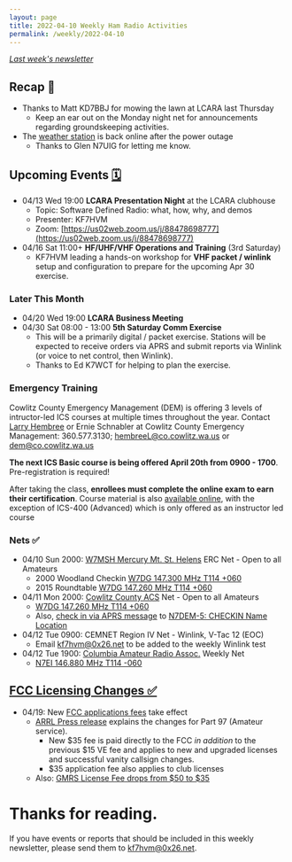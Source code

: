 ```yaml
---
layout: page
title: 2022-04-10 Weekly Ham Radio Activities
permalink: /weekly/2022-04-10
---
```


_[Last week's newsletter](/weekly/2022-04-03)_

## Recap 🔁

* Thanks to Matt KD7BBJ for mowing the lawn at LCARA last Thursday
  * Keep an ear out on the Monday night net for announcements regarding
    groundskeeping activities.
* The [weather station](http://weather.w7dg.net) is back online after the power outage
  * Thanks to Glen N7UIG for letting me know.

## Upcoming Events [🗓](/calendar)

* 04/13 Wed 19:00 **LCARA Presentation Night** at the LCARA clubhouse
  * Topic: Software Defined Radio: what, how, why, and demos
  * Presenter: KF7HVM
  * Zoom: [https://us02web.zoom.us/j/88478698777](https://us02web.zoom.us/j/88478698777)
* 04/16 Sat 11:00+ **HF/UHF/VHF Operations and Training** (3rd Saturday)
  * KF7HVM leading a hands-on workshop for **VHF packet / winlink** setup and
    configuration to prepare for the upcoming Apr 30 exercise.

### Later This Month

* 04/20 Wed 19:00 **LCARA Business Meeting**
* 04/30 Sat 08:00 - 13:00 **5th Saturday Comm Exercise**
  * This will be a primarily digital / packet exercise. Stations will be
    expected to receive orders via APRS and submit reports via Winlink (or
    voice to net control, then Winlink).
  * Thanks to Ed K7WCT for helping to plan the exercise.

### Emergency Training

Cowlitz County Emergency Management (DEM) is offering 3 levels of intructor-led
ICS courses at multiple times throughout the year.  Contact [Larry
Hembree](mailto:hembreeL@co.cowlitz.wa.us) or Ernie Schnabler at Cowlitz County
Emergency Management: 360.577.3130;
[hembreeL@co.cowlitz.wa.us](mailto:hembreeL@co.cowlitz.wa.us) or
[dem@co.cowlitz.wa.us](mailto:dem@co.cowlitz.wa.us)

**The next ICS Basic course is being offered April 20th from 0900 - 1700**.
Pre-registration is required!

After taking the class, **enrollees must complete the online exam to earn their
certification**. Course material is also [available
online](https://training.fema.gov/emiweb/is/icsresource/trainingmaterials/),
with the exception of ICS-400 (Advanced) which is only offered as an instructor
led course

### Nets ✅

- 04/10 Sun 2000: [W7MSH Mercury Mt. St. Helens](https://www.w7msh.org) ERC Net - Open to all Amateurs
  - 2000 Woodland Checkin [W7DG 147.300 MHz T114 +060](https://www.repeaterbook.com/repeaters/details.php?state_id=53&ID=412)
  - 2015 Roundtable [W7DG 147.260 MHz T114 +060](https://www.repeaterbook.com/repeaters/details.php?ID=408&state_id=53)
- 04/11 Mon 2000: [Cowlitz County ACS](http://cowlitzradio.org/) Net - Open to all Amateurs
  - [W7DG 147.260 MHz T114 +060](https://www.repeaterbook.com/repeaters/details.php?ID=408&state_id=53)
  - Also, [check in via APRS message](/info/aprsnet/) to [N7DEM-5: CHECKIN Name Location](https://aprs.fi/?c=message&call=N7DEM-5)
- 04/12 Tue 0900: CEMNET Region IV Net - Winlink, V-Tac 12 (EOC)
  - Email [kf7hvm@0x26.net](mailto:kf7hvm@0x26.net) to be added to the weekly
    Winlink test
- 04/12 Tue 1900: [Columbia Amateur Radio Assoc.](http://www.n7ei.org/) Weekly Net
  - [N7EI 146.880 MHz T114 -060](https://www.repeaterbook.com/repeaters/details.php?ID=142&state_id=41)

## [FCC Licensing Changes ✅](https://docs.fcc.gov/public/attachments/DA-22-307A1.pdf)

* 04/19: New [FCC applications fees](https://docs.fcc.gov/public/attachments/DA-22-307A1.pdf) take effect
  * [ARRL Press release](https://www.arrl.org/fcc-application-fee) explains the changes
    for Part 97 (Amateur service).
    * New $35 fee is paid directly to the FCC _in addition_ to the previous $15
      VE fee and applies to new and upgraded licenses and successful vanity
      callsign changes.
    * $35 application fee also applies to club licenses
  * Also: [GMRS License Fee drops from $50 to
    $35](https://www.buytwowayradios.com/blog/2022/03/amateur-and-gmrs-license-fees-change-to-35-on-april-19-2022.html)

# Thanks for reading. 

If you have events or reports that should be included in this weekly
newsletter, please send them to [kf7hvm@0x26.net](mailto:kf7hvm@0x26.net).
